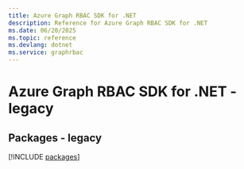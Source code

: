 ```yaml
---
title: Azure Graph RBAC SDK for .NET
description: Reference for Azure Graph RBAC SDK for .NET
ms.date: 06/20/2025
ms.topic: reference
ms.devlang: dotnet
ms.service: graphrbac
---
```

# Azure Graph RBAC SDK for .NET - legacy
## Packages - legacy
[!INCLUDE [packages](graph-rbac-index.md)]